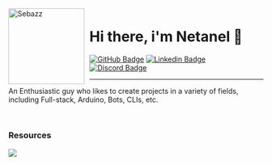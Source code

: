 <img width="150" height="150" align="left" style="float: left; margin: 0 10px 0 0;" alt="Sebazz" src="https://avatars.githubusercontent.com/u/78324089?v=4">

# Hi there, i'm Netanel 🌌


<div>
  <a href="https://github.com/NewtonMichaeli"><img src="https://img.shields.io/badge/-Github-0a0a0a?style=flat-square&labelColor=0a0a0a&logo=Github&logoColor=white&link=https://github.com/NewtonMichaeli" alt="GitHub Badge"/></a>
  <a href="https://www.linkedin.com/in/netanel-michaeli-047170200/"><img src="https://img.shields.io/badge/-Linkedin-0a0a0a?style=flat-square&labelColor=0a0a0a&logo=linkedin&logoColor=white&link=https://www.linkedin.com/in/netanel-michaeli-047170200/" alt="Linkedin Badge"/></a>
  <a href=""><img src="https://img.shields.io/badge/-Discord-0a0a0a?style=flat-square&labelColor=0a0a0a&logo=discord&logoColor=white&link=" alt="Discord Badge"/></a>
</div>

---

An Enthusiastic guy who likes to create projects in a variety of fields, including Full-stack, Arduino, Bots, CLIs, etc.

##
<div align="auto" style="display: inline-block;">
   <h3 align="auto">Resources</h1>
    <img src="https://skillicons.dev/icons?i=arduino,cpp,cs,css,docker,git,html,js,markdown,mongodb,next,nodejs,python,react,redux,sass,sqlite,ts,vscode,webpack&perline=10"/>
</div>
